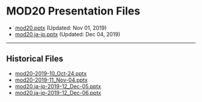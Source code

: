 <!--
This is a machine generated file, and should not be edited, as it will be overwritten with future updates.
-->

# MOD20 Presentation Files

- [mod20.pptx](https://globaleventcdn.blob.core.windows.net/assets/mod/mod20/mod20.pptx) (Updated: Nov 01, 2019)
- [mod20.ja-jp.pptx](https://globaleventcdn.blob.core.windows.net/assets/mod/mod20/mod20.ja-jp.pptx) (Updated: Dec 04, 2019)
---
## Historical Files
- [mod20-2019-10_Oct-24.pptx](https://globaleventcdn.blob.core.windows.net/assets/mod/mod20/mod20-2019-10_Oct-24.pptx)
- [mod20-2019-11_Nov-04.pptx](https://globaleventcdn.blob.core.windows.net/assets/mod/mod20/mod20-2019-11_Nov-04.pptx)
- [mod20.ja-jp-2019-12_Dec-05.pptx](https://globaleventcdn.blob.core.windows.net/assets/mod/mod20/mod20.ja-jp-2019-12_Dec-05.pptx)
- [mod20.ja-jp-2019-12_Dec-06.pptx](https://globaleventcdn.blob.core.windows.net/assets/mod/mod20/mod20.ja-jp-2019-12_Dec-06.pptx)


